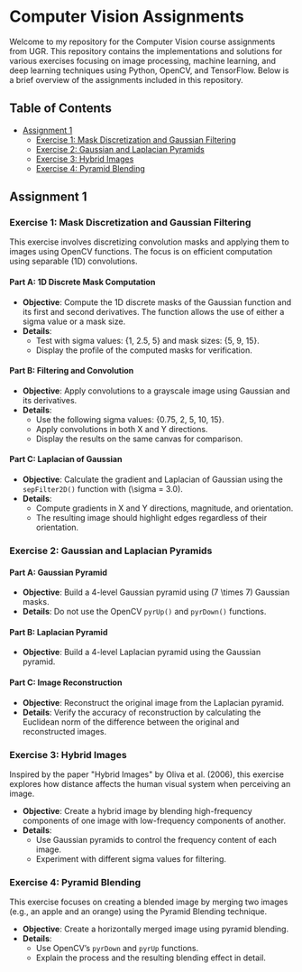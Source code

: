 # Computer Vision Assignments

Welcome to my repository for the Computer Vision course assignments from UGR. This repository contains the implementations and solutions for various exercises focusing on image processing, machine learning, and deep learning techniques using Python, OpenCV, and TensorFlow. Below is a brief overview of the assignments included in this repository.

## Table of Contents

- [Assignment 1](#assignment-1)
  - [Exercise 1: Mask Discretization and Gaussian Filtering](#exercise-1-mask-discretization-and-gaussian-filtering)
  - [Exercise 2: Gaussian and Laplacian Pyramids](#exercise-2-gaussian-and-laplacian-pyramids)
  - [Exercise 3: Hybrid Images](#exercise-3-hybrid-images)
  - [Exercise 4: Pyramid Blending](#exercise-4-pyramid-blending)

## Assignment 1

### Exercise 1: Mask Discretization and Gaussian Filtering

This exercise involves discretizing convolution masks and applying them to images using OpenCV functions. The focus is on efficient computation using separable (1D) convolutions.

#### Part A: 1D Discrete Mask Computation

- **Objective**: Compute the 1D discrete masks of the Gaussian function and its first and second derivatives. The function allows the use of either a sigma value or a mask size.
- **Details**:
  - Test with sigma values: {1, 2.5, 5} and mask sizes: {5, 9, 15}.
  - Display the profile of the computed masks for verification.

#### Part B: Filtering and Convolution

- **Objective**: Apply convolutions to a grayscale image using Gaussian and its derivatives.
- **Details**:
  - Use the following sigma values: {0.75, 2, 5, 10, 15}.
  - Apply convolutions in both X and Y directions.
  - Display the results on the same canvas for comparison.

#### Part C: Laplacian of Gaussian

- **Objective**: Calculate the gradient and Laplacian of Gaussian using the `sepFilter2D()` function with \(\sigma = 3.0\).
- **Details**:
  - Compute gradients in X and Y directions, magnitude, and orientation.
  - The resulting image should highlight edges regardless of their orientation.

### Exercise 2: Gaussian and Laplacian Pyramids

#### Part A: Gaussian Pyramid

- **Objective**: Build a 4-level Gaussian pyramid using \(7 \times 7\) Gaussian masks.
- **Details**: Do not use the OpenCV `pyrUp()` and `pyrDown()` functions.

#### Part B: Laplacian Pyramid

- **Objective**: Build a 4-level Laplacian pyramid using the Gaussian pyramid.
  
#### Part C: Image Reconstruction

- **Objective**: Reconstruct the original image from the Laplacian pyramid.
- **Details**: Verify the accuracy of reconstruction by calculating the Euclidean norm of the difference between the original and reconstructed images.

### Exercise 3: Hybrid Images

Inspired by the paper "Hybrid Images" by Oliva et al. (2006), this exercise explores how distance affects the human visual system when perceiving an image. 

- **Objective**: Create a hybrid image by blending high-frequency components of one image with low-frequency components of another.
- **Details**:
  - Use Gaussian pyramids to control the frequency content of each image.
  - Experiment with different sigma values for filtering.

### Exercise 4: Pyramid Blending

This exercise focuses on creating a blended image by merging two images (e.g., an apple and an orange) using the Pyramid Blending technique.

- **Objective**: Create a horizontally merged image using pyramid blending.
- **Details**:
  - Use OpenCV’s `pyrDown` and `pyrUp` functions.
  - Explain the process and the resulting blending effect in detail.
